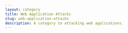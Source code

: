 ```yaml
---
layout: category
title: Web Application Attacks
slug: web-application-attacks
description: A category to attacking web applications.
---
```

